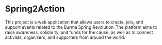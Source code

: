 # Spring2Action
This project is a web application that allows users to create, join, and support events related to the Burma Spring Revolution. The platform aims to raise awareness, solidarity, and funds for the cause, as well as to connect activists, organizers, and supporters from around the world.
